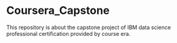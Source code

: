 # Coursera_Capstone
This repository is about the capstone project of IBM data science professional certification provided by course era.
